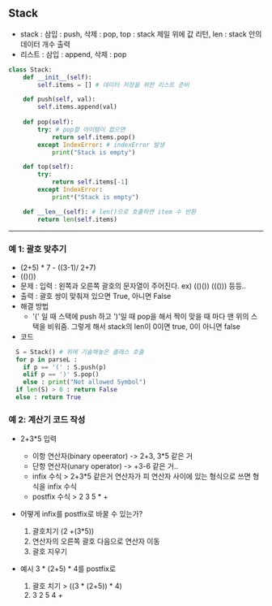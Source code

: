 ## Stack

* stack :  삼입 : push, 삭제 : pop, top : stack 제일 위에 값 리턴, len : stack 안의 데이터 개수 출력
* 리스트 : 삼입 :  append, 삭제 : pop

```python
class Stack:
    def __init__(self):
        self.items = [] # 데이터 저장을 위한 리스트 준비

    def push(self, val):
        self.items.append(val)
    
    def pop(self):
        try: # pop할 아이템이 없으면
            return self.items.pop()
        except IndexError: # indexError 발생
            print("Stack is empty")

    def top(self):
        try:
            return self.items[-1]
        except IndexError:
            print*("Stack is empty")

    def __len__(self): # len()으로 호출하면 item 수 반환
        return len(self.items)
```
-----------------
### 예 1: 괄호 맞추기
  - (2+5) * 7 - ((3-1)/ 2+7)
  - (()())
  - 문제 : 입력 : 왼쪽과 오른쪽 괄호의 문자열이 주어진다. ex) (()()) ((())) 등등..
  - 출력 : 괄호 쌍이 맞춰져 있으면 True, 아니면 False
  - 해결 방법
    * '(' 일 때 스택에 push 하고 ')'일 때 pop을 해서 짝이 맞을 때 마다 맨 위의 스택을 비워줌. 그렇게 해서 stack의 len이 0이면 true, 0이 아니면 false
  -  코드
```python
  S = Stack() # 위에 기술해놓은 클래스 호출
  for p in parseL :
    if p == '(' : S.push(p)
    elif p == ')' S.pop()
    else : print("Not allowed Symbol")
  if len(S) > 0 : return False
  else : return True
```

### 예 2: 계산기 코드 작성
  * 2+3*5 입력
    - 이항 연산자(binary opeerator) -> 2+3, 3*5 같은 거
    - 단항 연산자(unary operator) -> +3-6 같은 거..
    - infix 수식 > 2+3*5 같은거 연산자가 피 연산자 사이에 있는 형식으로 쓰면 형식을 infix 수식
    - postfix 수식 > 2 3 5 * + 

  * 어떻게 infix를 postfix로 바꿀 수 있는가?
    1. 괄호치기 (2 +(3*5))
    2. 연산자의 오른쪽 괄호 다음으로 연산자 이동
    3. 괄호 지우기
  * 예시 3 * (2+5) * 4를 postfix로
    1. 괄호 치기 > ((3 * (2+5)) * 4)
    2. 3 2 5 4 *+*
